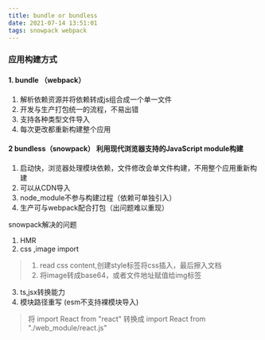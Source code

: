 ```yaml
---
title: bundle or bundless
date: 2021-07-14 13:51:01
tags: snowpack webpack
---
```


###  应用构建方式
#### 1. bundle （webpack）

1. 解析依赖资源并将依赖转成js组合成一个单一文件
2. 开发与生产打包统一的流程，不易出错
3. 支持各种类型文件导入
4. 每次更改都重新构建整个应用

#### 2 bundless（snowpack） 利用现代浏览器支持的JavaScript module构建

1. 启动快，浏览器处理模块依赖，文件修改会单文件构建，不用整个应用重新构建
2. 可以从CDN导入
3. node_module不参与构建过程（依赖可单独引入）
4. 生产可与webpack配合打包（出问题难以重现）

snowpack解决的问题

1. HMR
2. css ,image import
>1. read css content,创建style标签将css插入，最后擦入文档
>2. 将image转成base64，或者文件地址赋值给img标签
3. ts,jsx转换能力
4. 模块路径重写 (esm不支持裸模块导入)
>将 import React from "react"
>转换成 import React from "./web_module/react.js"